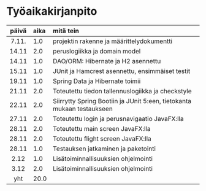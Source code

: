 # Työaikakirjanpito

| päivä | aika | mitä tein  |
| :----:|:-----| :-----|
| 7.11. | 1.0  | projektin rakenne ja määrittelydokumentti |
| 14.11 | 2.0  | peruslogiikka ja domain model |
| 14.11 | 1.0  | DAO/ORM: Hibernate ja H2 asennettu |
| 15.11 | 1.0  | JUnit ja Hamcrest asennettu, ensimmäiset testit |
| 19.11 | 1.0  | Spring Data ja Hibernate toimii |
| 21.11 | 2.0  | Toteutettu tiedon tallennuslogiikka ja checkstyle |
| 22.11 | 2.0  | Siirrytty Spring Bootiin ja JUnit 5:een, tietokanta mukaan testaukseen |
| 27.11 | 2.0  | Toteutettu login ja perusnavigaatio JavaFX:lla |
| 28.11 | 2.0  | Toteutettu main screen JavaFX:lla | 
| 28.11 | 2.0  | Toteutettu flight screen JavaFX:lla | 
| 28.11 | 1.0  | Testauksen jatkaminen ja paketointi |
| 2.12 | 1.0  | Lisätoiminnallisuuksien ohjelmointi |
| 3.12 | 2.0  | Lisätoiminnallisuuksien ohjelmointi |
| yht   | 20.0  | | 
